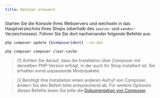 ```yaml
---
title: Dateien erneuern
---
```


Starten Sie die Konsole Ihres Webservers und wechseln in das Hauptverzeichnis Ihres 
Shops (oberhalb des `source`- und `vendor`-Verzeichnisses). Führen Sie Sie dort nacheinander folgende Befehle aus:

```bash
php composer update {$composerident} --no-dev

php composer composer clear-cache
```

> [!] Achten Sie darauf, dass die Installation über Composer mit derselben PHP-Version erfolgt, in der auch Ihr Shop installiert ist. Sie erhalten sonst unpassende Modulpakete.

> [i] Benötigt Ihre Installation einen anderen Aufruf von Composer, ändern Sie den Befehl bitte entsprechend ab. Für weitere Optionen dieses Befehls lesen Sie bitte die [Dokumentation von Composer](https://getcomposer.org/doc/03-cli.md#require).
